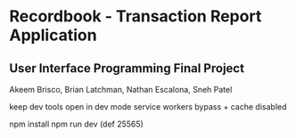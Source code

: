 # Recordbook - Transaction Report Application
## User Interface Programming Final Project

Akeem Brisco, Brian Latchman, Nathan Escalona, Sneh Patel

keep dev tools open in dev mode
service workers bypass + cache disabled

npm install
npm run dev (def 25565)
